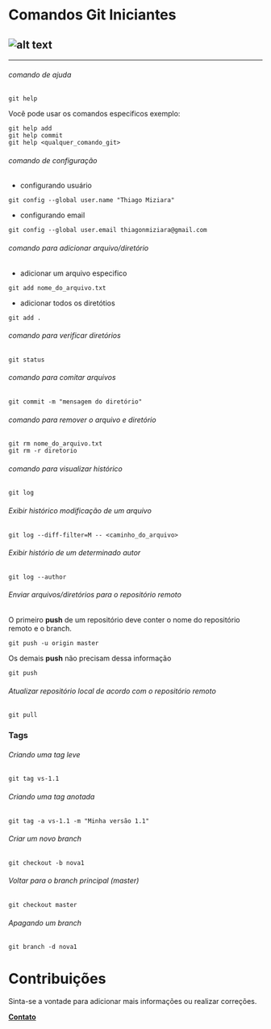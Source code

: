 # **Comandos Git Iniciantes** 
![alt text](https://www.hostinger.com.br/tutoriais/wp-content/uploads/sites/12/2017/04/comandos-basicos-git-1280x720.png)
---------------------------------
______________________________
###### comando de ajuda
```git help```
   
   Você pode usar os comandos especificos exemplo:

   ```
   git help add
   git help commit
   git help <qualquer_comando_git>
   ```

###### comando de configuração

* configurando usuário

`git config --global user.name "Thiago Miziara"`

* configurando email

`git config --global user.email thiagonmiziara@gmail.com`

###### comando para adicionar arquivo/diretório

* adicionar um arquivo especifico

`git add nome_do_arquivo.txt`

* adicionar todos os diretótios

`git add .`

###### comando para verificar diretórios

`git status`

###### comando para comitar arquivos

`git commit -m "mensagem do diretório"`

###### comando para remover o arquivo e diretório

```
git rm nome_do_arquivo.txt
git rm -r diretorio
```

###### comando para visualizar histórico

`git log`


###### Exibir histórico modificação de um arquivo

	git log --diff-filter=M -- <caminho_do_arquivo>


###### Exibir histório de um determinado autor

	git log --author

###### Enviar arquivos/diretórios para o repositório remoto

O primeiro **push** de um repositório deve conter o nome do repositório remoto e o branch.

	git push -u origin master
	
Os demais **push** não precisam dessa informação

	git push
	

###### Atualizar repositório local de acordo com o repositório remoto

	git pull

### Tags

###### Criando uma tag leve

	git tag vs-1.1

###### Criando uma tag anotada

	git tag -a vs-1.1 -m "Minha versão 1.1"

###### Criar um novo branch 

	git checkout -b nova1
	
###### Voltar para o branch principal (master)

	git checkout master

 ###### Apagando um branch

	git branch -d nova1

# Contribuições

Sinta-se a vontade para adicionar mais informações ou realizar correções. 

[**Contato**](thiagonmiziara@gmail.com)
